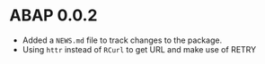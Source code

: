 # ABAP 0.0.2

* Added a `NEWS.md` file to track changes to the package.
* Using `httr` instead of `RCurl` to get URL and make use of RETRY 
